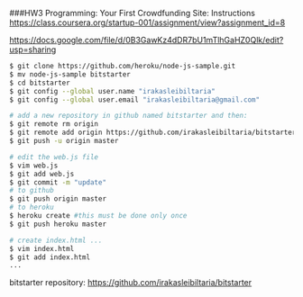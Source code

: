 ###HW3 Programming: Your First Crowdfunding Site: Instructions
https://class.coursera.org/startup-001/assignment/view?assignment_id=8

https://docs.google.com/file/d/0B3GawKz4dDR7bU1mTlhGaHZ0Qlk/edit?usp=sharing

```bash
$ git clone https://github.com/heroku/node-js-sample.git
$ mv node-js-sample bitstarter
$ cd bitstarter
$ git config --global user.name "irakasleibiltaria"
$ git config --global user.email "irakasleibiltaria@gmail.com"

# add a new repository in github named bitstarter and then:
$ git remote rm origin
$ git remote add origin https://github.com/irakasleibiltaria/bitstarter.git
$ git push -u origin master

# edit the web.js file
$ vim web.js
$ git add web.js
$ git commit -m "update"
# to github
$ git push origin master
# to heroku
$ heroku create #this must be done only once
$ git push heroku master

# create index.html ...
$ vim index.html
$ git add index.html
...
```
bitstarter repository:
https://github.com/irakasleibiltaria/bitstarter
